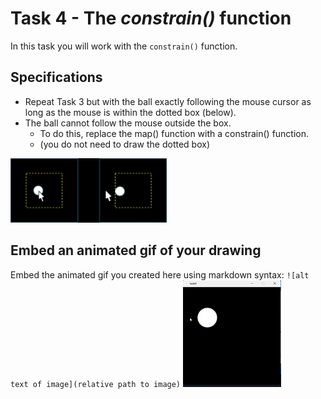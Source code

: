 # Task 4 - The *constrain()* function

In this task you will work with the `constrain()` function.

## Specifications

- Repeat Task 3 but with the ball exactly following the mouse cursor as long as the mouse is within the dotted box (below).
- The ball cannot follow the mouse outside the box.
  * To do this, replace the map() function with a constrain() function.
  * (you do not need to draw the dotted box)
  
<img src="../images/img1.png" width="250px">

## Embed an animated gif of your drawing
 
Embed the animated gif you created here using markdown syntax: `![alt text of image](relative path to image)`
![task4](task4.gif)